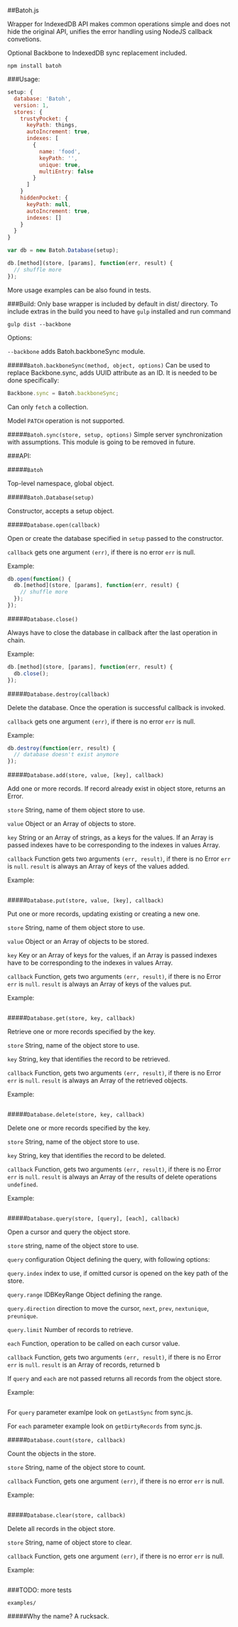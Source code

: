 ##Batoh.js

Wrapper for IndexedDB API makes common operations simple and does not hide the
original API, unifies the error handling using NodeJS callback convetions.

Optional Backbone to IndexedDB sync replacement included.

```
npm install batoh
```

###Usage:

```js
setup: {
  database: 'Batoh',
  version: 1,
  stores: {
    trustyPocket: {
      keyPath: things,
      autoIncrement: true,
      indexes: [
        {
          name: 'food',
          keyPath: '',
          unique: true,
          multiEntry: false
        }
      ]
    }
    hiddenPocket: {
      keyPath: null,
      autoIncrement: true,
      indexes: []
    }
  }
}
```

```js
var db = new Batoh.Database(setup);
```

```js
db.[method](store, [params], function(err, result) {
  // shuffle more
});
```

More usage examples can be also found in tests.

###Build:
Only base wrapper is included by default in dist/ directory.
To include extras in the build you need to have `gulp` installed and run command

```
gulp dist --backbone
```

Options:

`--backbone` adds Batoh.backboneSync module.

#####`Batoh.backboneSync(method, object, options)`
Can be used to replace Backbone.sync, adds UUID attribute as an ID.
It is needed to be done specifically:

```js
Backbone.sync = Batoh.backboneSync;
```

Can only `fetch` a collection.

Model `PATCH` operation is not supported.

#####`Batoh.sync(store, setup, options)`
Simple server synchronization with assumptions. This module is going to be
removed in future.

###API:

#####`Batoh`

Top-level namespace, global object.

#####`Batoh.Database(setup)`

Constructor, accepts a setup object.

#####`Database.open(callback)`

Open or create the database specified in `setup` passed to the constructor.

`callback` gets one argument `(err)`, if there is no error `err` is null.

Example:

```js
db.open(function() {
  db.[method](store, [params], function(err, result) {
    // shuffle more
  });
});
```

#####`Database.close()`

Always have to close the database in callback after the last operation in chain.

Example:

```js
db.[method](store, [params], function(err, result) {
  db.close();
});
```

#####`Database.destroy(callback)`

Delete the database. Once the operation is successful callback is invoked.

`callback` gets one argument `(err)`, if there is no error `err` is null.

Example:

```js
db.destroy(function(err, result) {
  // database doesn't exist anymore
});
```

#####`Database.add(store, value, [key], callback)`

Add one or more records. If record already exist in object store,
  returns an Error.

`store` String, name of them object store to use.

`value` Object or an Array of objects to store.

`key` String or an Array of strings, as a keys for the values.
  If an Array is passed indexes have to be corresponding to the
  indexes in values Array.

`callback` Function gets two arguments `(err, result)`,
  if there is no Error `err` is `null`. `result` is always an Array of keys
  of the values added.

Example:

```js

```

#####`Database.put(store, value, [key], callback)`

Put one or more records, updating existing or creating a new one.

`store` String, name of them object store to use.

`value` Object or an Array of objects to be stored.

`key` Key or an Array of keys for the values,
  if an Array is passed indexes have to be corresponding to the indexes in values Array.

`callback` Function, gets two arguments `(err, result)`,
  if there is no Error `err` is `null`. `result` is always an Array of keys
  of the values put.

Example:

```js

```

#####`Database.get(store, key, callback)`

Retrieve one or more records specified by the key.

`store` String, name of the object store to use.

`key` String, key that identifies the record to be retrieved.

`callback` Function, gets two arguments `(err, result)`,
  if there is no Error `err` is `null`. `result` is always an Array
  of the retrieved objects.

Example:

```js

```

#####`Database.delete(store, key, callback)`

Delete one or more records specified by the key.

`store` String, name of the object store to use.

`key` String, key that identifies the record to be deleted.

`callback` Function, gets two arguments `(err, result)`,
  if there is no Error `err` is `null`. `result` is always an Array of the
  results of delete operations `undefined`.

Example:

```js

```

#####`Database.query(store, [query], [each], callback)`

Open a cursor and query the object store.

`store` string, name of the object store to use.

`query` configuration Object defining the query, with following options:

`query.index` index to use, if omitted cursor is opened on the key path of the store.

`query.range` IDBKeyRange Object defining the range.

`query.direction` direction to move the cursor, `next`, `prev`,
  `nextunique`, `preunique`.

`query.limit` Number of records to retrieve.

`each` Function, operation to be called on each cursor value.

`callback` Function, gets two arguments `(err, result)`,
  if there is no Error `err` is `null`. `result` is an Array of records,
  returned b

If `query` and `each` are not passed returns all records from the object store.

Example:

```js

```

For `query` parameter examlpe look on `getLastSync` from sync.js.

For `each` parameter example look on `getDirtyRecords` from sync.js.

#####`Database.count(store, callback)`

Count the objects in the store.

`store` String, name of the object store to count.

`callback` Function, gets one argument `(err)`,
  if there is no error `err` is null.

Example:

```js

```

#####`Database.clear(store, callback)`

Delete all records in the object store.

`store` String, name of object store to clear.

`callback` Function, gets one argument `(err)`,
  if there is no error `err` is null.

Example:

```js

```


###TODO:
  more tests

  `examples/`

#####Why the name?
A rucksack.
